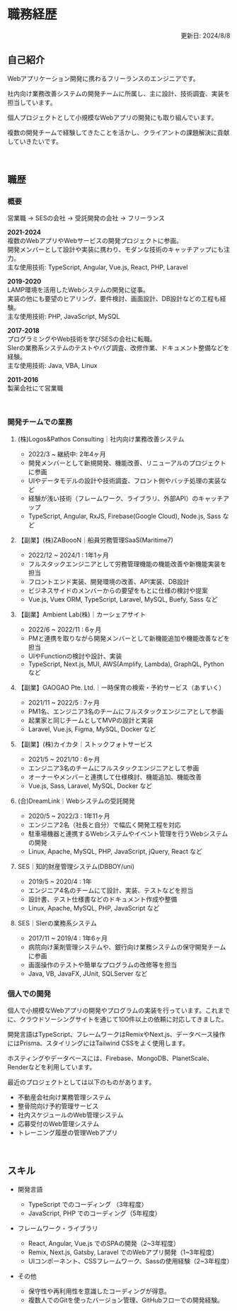 # 職務経歴

<div style="text-align:right;">更新日: 2024/8/8</div>

## 自己紹介

Webアプリケーション開発に携わるフリーランスのエンジニアです。  

社内向け業務改善システムの開発チームに所属し、主に設計、技術調査、実装を担当しています。  

個人プロジェクトとして小規模なWebアプリの開発にも取り組んでいます。  

複数の開発チームで経験してきたことを活かし、クライアントの課題解決に貢献していきたいです。
 
<br/>

## 職歴

### 概要

営業職 → SESの会社 → 受託開発の会社 → フリーランス

**2021-2024**  
複数のWebアプリやWebサービスの開発プロジェクトに参画。  
開発メンバーとして設計や実装に携わり、モダンな技術のキャッチアップにも注力。  
主な使用技術: TypeScript, Angular, Vue.js, React, PHP, Laravel

**2019-2020**  
LAMP環境を活用したWebシステムの開発に従事。  
実装の他にも要望のヒアリング、要件検討、画面設計、DB設計などの工程も経験。  
主な使用技術: PHP, JavaScript, MySQL

**2017-2018**  
プログラミングやWeb技術を学びSESの会社に転職。  
SIerの業務系システムのテストやバグ調査、改修作業、ドキュメント整備などを経験。  
主な使用技術: Java, VBA, Linux

**2011-2016**   
製薬会社にて営業職

<br/>

### 開発チームでの業務

1. (株)Logos&Pathos Consulting｜社内向け業務改善システム 
    - 2022/3 ~ 継続中: 2年4ヶ月
    - 開発メンバーとして新規開発、機能改善、リニューアルのプロジェクトに参画
    - UIやデータモデルの設計や技術調査、フロント側やバッチ処理の実装など
    - 経験が浅い技術（フレームワーク、ライブラリ、外部API）のキャッチアップ
    - TypeScript, Angular, RxJS, Firebase(Google Cloud), Node.js, Sass など

2. 【副業】(株)ZABoooN｜船員労務管理SaaS(Maritime7)
    - 2022/12 ~ 2024/1 : 1年1ヶ月
    - フルスタックエンジニアとして労務管理機能の機能改善や新機能実装を担当
    - フロントエンド実装、開発環境の改善、API実装、DB設計
    - ビジネスサイドのメンバーからの要望をもとに仕様の検討や提案
    - Vue.js, Vuex ORM, TypeScript, Laravel, MySQL, Buefy, Sass など

3. 【副業】Ambient Lab(株)｜カーシェアサイト
    - 2022/6 ~ 2022/11 : 6ヶ月
    - PMと連携を取りながら開発メンバーとして新機能追加や機能改善などを担当
    - UIやFunctionの検討や設計、実装
    - TypeScript, Next.js, MUI, AWS(Amplify, Lambda), GraphQL, Python など

4. 【副業】GAOGAO Pte. Ltd.｜一時保育の検索・予約サービス（あすいく）
    - 2021/11 ~ 2022/5 : 7ヶ月
    - PM1名、エンジニア3名のチームにフルスタックエンジニアとして参画
    - 起業家と同じチームとしてMVPの設計と実装
    - Laravel, Vue.js, Figma, MySQL, Docker など

5. 【副業】(株)カイカタ｜ストックフォトサービス
    - 2021/5 ~ 2021/10 : 6ヶ月 
    - エンジニア3名のチームにフルスタックエンジニアとして参画
    - オーナーやメンバーと連携して仕様検討、機能追加、機能改善
    - Vue.js, Sass, Laravel, MySQL, Docker など

6. (合)DreamLink｜Webシステムの受託開発
    - 2020/5 ~ 2022/3 : 1年11ヶ月
    - エンジニア2名（社長と自分）で幅広く開発工程を対応
    - 駐車場機器と連携するWebシステムやイベント管理を行うWebシステムの開発
    - Linux, Apache, MySQL, PHP, JavaScript, jQuery, React など

7. SES｜知的財産管理システム(DBBOY/uni)
    - 2019/5 ~ 2020/4 : 1年 
    - エンジニア4名のチームにて設計、実装、テストなどを担当
    - 設計書、テスト仕様書などのドキュメント作成や整備
    - Linux, Apache, MySQL, PHP, JavaScript など

8. SES｜SIerの業務系システム
    - 2017/11 ~ 2019/4 : 1年6ヶ月
    - 病院向け薬剤管理システムや、銀行向け業務システムの保守開発チームに参画
    - 画面操作のテストや簡単なプログラムの改修等を担当
    - Java, VB, JavaFX, JUnit, SQLServer など


### 個人での開発

個人で小規模なWebアプリの開発やプログラムの実装を行っています。これまでに、クラウドソーシングサイトを通じて100件以上の依頼に対応してきました。　　

開発言語はTypeScript、フレームワークはRemixやNext.js、データベース操作にはPrisma、スタイリングにはTailwind CSSをよく使用します。　　

ホスティングやデータベースには、Firebase、MongoDB、PlanetScale、Renderなどを利用しています。　　

最近のプロジェクトとしては以下のものがあります。　　

- 不動産会社向け業務管理システム
- 整骨院向け予約管理サービス
- 社内スケジュールのWeb管理システム
- 応募受付のWeb管理システム
- トレーニング履歴の管理Webアプリ

<br/>

## スキル

- 開発言語
    - TypeScript でのコーディング （3年程度）
    - JavaScript, PHP でのコーディング（5年程度）

- フレームワーク・ライブラリ
    - React, Angular, Vue.js でのSPAの開発（2~3年程度）
    - Remix, Next.js, Gatsby, Laravel でのWebアプリ開発（1~3年程度）
    - UIコンポーネント、CSSフレームワーク、Sassの使用経験（2~3年程度）

- その他
    - 保守性や再利用性を意識したコーディングが得意。
    - 複数人でのGitを使ったバージョン管理、GitHubフローでの開発経験。
